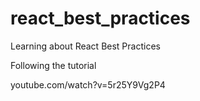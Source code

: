 # react_best_practices
Learning about React Best Practices

Following the tutorial

youtube.com/watch?v=5r25Y9Vg2P4
